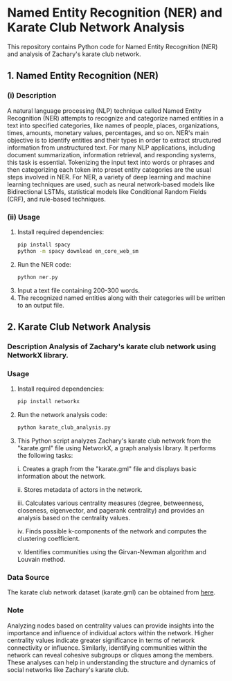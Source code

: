 # Named Entity Recognition (NER) and Karate Club Network Analysis

This repository contains Python code for Named Entity Recognition (NER) and analysis of Zachary's karate club network.

## 1. Named Entity Recognition (NER)

### (i) Description
A natural language processing (NLP) technique called Named Entity Recognition (NER) attempts to recognize and categorize named entities in a text into specified categories, like names of people, places, organizations, times, amounts, monetary values, percentages, and so on. NER's main objective is to identify entities and their types in order to extract structured information from unstructured text. For many NLP applications, including document summarization, information retrieval, and responding systems, this task is essential. Tokenizing the input text into words or phrases and then categorizing each token into preset entity categories are the usual steps involved in NER. For NER, a variety of deep learning and machine learning techniques are used, such as neural network-based models like Bidirectional LSTMs, statistical models like Conditional Random Fields (CRF), and rule-based techniques.

### (ii) Usage
1. Install required dependencies:
   ```bash
   pip install spacy
   python -m spacy download en_core_web_sm
2. Run the NER code:
   ```bash
   python ner.py
3. Input a text file containing 200-300 words.
4. The recognized named entities along with their categories will be written to an output file.
## 2. Karate Club Network Analysis
### Description Analysis of Zachary's karate club network using NetworkX library.

### Usage
1. Install required dependencies:
   ```bash
   pip install networkx
2. Run the network analysis code:
   ```bash
   python karate_club_analysis.py
3. This Python script analyzes Zachary's karate club network from the "karate.gml" file using NetworkX, a graph analysis library. It performs the following tasks:

   i. Creates a graph from the "karate.gml" file and displays basic information about the network.

   ii. Stores metadata of actors in the network.

   iii. Calculates various centrality measures (degree, betweenness, closeness, eigenvector, and pagerank centrality) and provides an analysis based on the centrality values.

   iv. Finds possible k-components of the network and computes the clustering coefficient.

   v. Identifies communities using the Girvan-Newman algorithm and Louvain method.

### Data Source
The karate club network dataset (karate.gml) can be obtained from [here](https://doi.org/10.6084/m9.figshare.7985174.v1).
### Note
Analyzing nodes based on centrality values can provide insights into the importance and influence of individual actors within the network. Higher centrality values indicate greater significance in terms of network connectivity or influence. Similarly, identifying communities within the network can reveal cohesive subgroups or cliques among the members. These analyses can help in understanding the structure and dynamics of social networks like Zachary's karate club.
